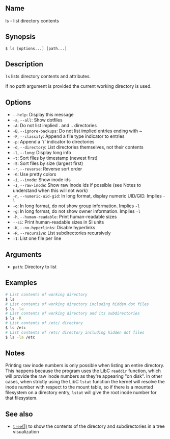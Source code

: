 ## Name

ls - list directory contents

## Synopsis

```**sh
$ ls [options...] [path...]
```

## Description

`ls` lists directory contents and attributes.

If no *path* argument is provided the current working directory is used.

## Options

* `--help`: Display this message
* `-a`, `--all`: Show dotfiles
* `-A`: Do not list implied . and .. directories
* `-B`, `--ignore-backups`: Do not list implied entries ending with ~
* `-F`, `--classify`: Append a file type indicator to entries
* `-p`: Append a '/' indicator to directories
* `-d`, `--directory`: List directories themselves, not their contents
* `-l`, `--long`: Display long info
* `-t`: Sort files by timestamp (newest first)
* `-S`: Sort files by size (largest first)
* `-r`, `--reverse`: Reverse sort order
* `-G`: Use pretty colors
* `-i`, `--inode`: Show inode ids
* `-I`, `--raw-inode`: Show raw inode ids if possible (see Notes to understand when this will not work)
* `-n`, `--numeric-uid-gid`: In long format, display numeric UID/GID. Implies `-l`
* `-o`: In long format, do not show group information. Implies `-l`
* `-g`: In long format, do not show owner information. Implies `-l`
* `-h`, `--human-readable`: Print human-readable sizes
* `--si`: Print human-readable sizes in SI units
* `-K`, `--no-hyperlinks`: Disable hyperlinks
* `-R`, `--recursive`: List subdirectories recursively
* `-1`: List one file per line

## Arguments

* `path`: Directory to list

## Examples

```sh
# List contents of working directory
$ ls
# List contents of working directory including hidden dot files
$ ls -la
# List contents of working directory and its subdirectories
$ ls -R
# List contents of /etc/ directory
$ ls /etc
# List contents of /etc/ directory including hidden dot files
$ ls -la /etc
```

## Notes

Printing raw inode numbers is only possible when listing an entire directory.
This happens because the program uses the LibC `readdir` function, which
will provide the raw inode numbers as they're appearing "on disk".
In other cases, when strictly using the LibC `lstat` function the kernel
will resolve the inode number with respect to the mount table, so if there
is a mounted filesystem on a directory entry, `lstat` will give the root
inode number for that filesystem.

## See also
* [`tree`(1)](help://man/1/tree) to show the contents of the directory and subdirectories in a tree visualization
